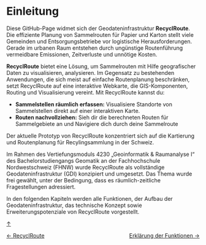 <a id="top"></a>

# Einleitung

Diese GitHub-Page widmet sich der Geodateninfrastruktur **RecyclRoute**. Die effiziente Planung von Sammelrouten für Papier und Karton stellt viele Gemeinden und Entsorgungsbetriebe vor logistische Herausforderungen. Gerade im urbanen Raum entstehen durch ungünstige Routenführung vermeidbare Emissionen, Zeitverluste und unnötige Kosten.

**RecyclRoute** bietet eine Lösung, um Sammelrouten mit Hilfe geografischer Daten zu visualisieren, analysieren. Im Gegensatz zu bestehenden Anwendungen, die sich meist auf einfache Routenplanung beschränken, setzt RecyclRoute auf eine interaktive Webkarte, die GIS-Komponenten, Routing und Visualisierung vereint. Mit RecyclRoute kannst du:

- **Sammelstellen räumlich erfassen:** Visualisiere Standorte von Sammelstellen direkt auf einer interaktiven Karte.
- **Routen nachvollziehen:** Sieh dir die berechneten Routen für Sammelgebiete an und Navigiere dich durch deine Sammelroute

Der aktuelle Prototyp von RecyclRoute konzentriert sich auf die Kartierung und Routenplanung für Recylingsammlung in der Schweiz.

Im Rahmen des Vertiefungsmoduls 4230 „Geoinformatik & Raumanalyse I“ des Bachelorstudiengangs Geomatik an der Fachhochschule Nordwestschweiz (FHNW) wurde RecyclRoute als vollständige Geodateninfrastruktur (GDI) konzipiert und umgesetzt. Das Thema wurde frei gewählt, unter der Bedingung, dass es räumlich-zeitliche Fragestellungen adressiert.

In den folgenden Kapiteln werden alle Funktionen, der Aufbau der Geodateninfrastruktur, das technische Konzept sowie Erweiterungspotenziale von RecyclRoute vorgestellt.

[↑](#top)

<div style="display: flex; justify-content: space-between;">
  <div>
    <a href="index.html">← RecyclRoute</a>
  </div>
  <div>
    <a href="funktionen.html">Erklärung der Funktionen →</a>
  </div>
</div>
